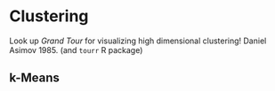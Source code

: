Clustering
==========


Look up _Grand Tour_ for visualizing high dimensional clustering! Daniel Asimov 1985. (and `tourr` R package)

k-Means
-------
